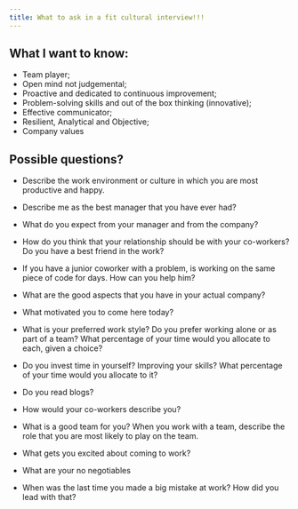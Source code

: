 ```yaml
---
title: What to ask in a fit cultural interview!!!
---
```


## What I want to know: 

- Team player;
- Open mind not judgemental;
- Proactive and dedicated to continuous improvement;
- Problem-solving skills and out of the box thinking (innovative);
- Effective communicator;
- Resilient, Analytical and Objective;
- Company values


## Possible questions?

- Describe the work environment or culture in which you are most productive and happy.

- Describe me as the best manager that you have ever had?

- What do you expect from your manager and from the company? 

- How do you think that your relationship should be with your co-workers? Do you have a best friend in the work? 

- If you have a junior coworker with a problem, is working on the same piece of code for days. How can you help him?

- What are the good aspects that you have in your actual company?

- What motivated you to come here today?
  
- What is your preferred work style? Do you prefer working alone or as part of a team? What percentage of your time would you allocate to each, given a choice?

- Do you invest time in yourself? Improving your skills? What percentage of your time would you allocate to it?

- Do you read blogs? 

- How would your co-workers describe you?

- What is a good team for you? When you work with a team, describe the role that you are most likely to play on the team.

- What gets you excited about coming to work?

- What are your no negotiables

- When was the last time you made a big mistake at work? How did you lead with that?